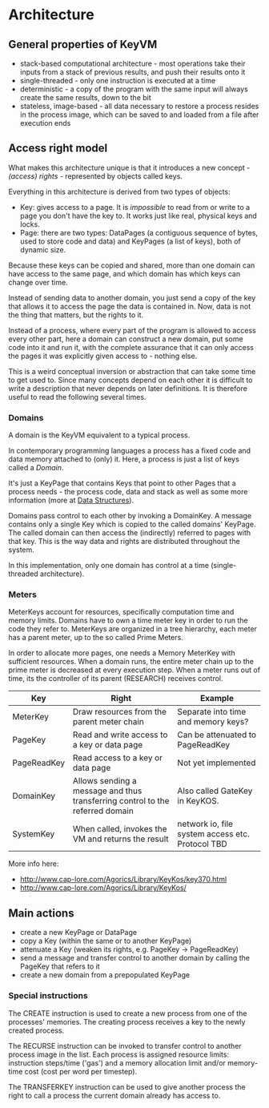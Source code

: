 # Architecture

## General properties of KeyVM

- stack-based computational architecture - most operations take their inputs from a stack of previous results, and push their results onto it
- single-threaded - only one instruction is executed at a time
- deterministic - a copy of the program with the same input will always create the same results, down to the bit
- stateless, image-based - all data necessary to restore a process resides in the process image, which can be saved to and loaded from a file after execution ends

## Access right model

What makes this architecture unique is that it introduces a new concept - *(access) rights* - represented by objects called keys.

Everything in this architecture is derived from two types of objects:

- Key: gives access to a page. It is *impossible* to read from or write to a page you don't have the key to. It works just like real, physical keys and locks.
- Page: there are two types: DataPages (a contiguous sequence of bytes, used to store code and data) and KeyPages (a list of keys), both of dynamic size.

Because these keys can be copied and shared, more than one domain can have access to the same page, and which domain has which keys can change over time.

Instead of sending data to another domain, you just send a copy of the key that allows it to access the page the data is contained in. Now, data is not the thing that matters, but the rights to it.

Instead of a process, where every part of the program is allowed to access every other part, here a domain can construct a new domain, put some code into it and run it, with the complete assurance that it can only access the pages it was explicitly given access to - nothing else.

This is a weird conceptual inversion or abstraction that can take some time to get used to. Since many concepts depend on each other it is difficult to write a description that never depends on later definitions. It is therefore useful to read the following several times.

### Domains

A domain is the KeyVM equivalent to a typical process.

In contemporary programming languages a process has a fixed code and data memory attached to (only) it. Here, a process is just a list of keys called a *Domain*.

It's just a KeyPage that contains Keys that point to other Pages that a process needs - the process code, data and stack as well as some more information (more at [Data Structures](datastructures.md)).

Domains pass control to each other by invoking a DomainKey. A message contains only a single Key which is copied to the called domains' KeyPage. The called domain can then access the (indirectly) referred to pages with that key. This is the way data and rights are distributed throughout the system.

In this implementation, only one domain has control at a time (single-threaded architecture).

### Meters

MeterKeys account for resources, specifically computation time and memory limits. Domains have to own a time meter key in order to run the code they refer to.
MeterKeys are organized in a tree hierarchy, each meter has a parent meter, up to the so called Prime Meters.

In order to allocate more pages, one needs a Memory MeterKey with sufficient resources.
When a domain runs, the entire meter chain up to the prime meter is decreased at every execution step. When a meter runs out of time, its the controller of its parent (RESEARCH) receives control.

| Key         | Right                                                                         | Example                                          |
|-------------|-------------------------------------------------------------------------------|--------------------------------------------------|
| MeterKey    | Draw resources from the parent meter chain                                    | Separate into time and memory keys?              |
| PageKey     | Read and write access to a key or data page                                   | Can be attenuated to PageReadKey                 |
| PageReadKey | Read access to a key or data page                                             | Not yet implemented                              |
| DomainKey   | Allows sending a message and thus transferring control to the referred domain | Also called GateKey in KeyKOS.                   |
| SystemKey   | When called, invokes the VM and returns the result                            | network io, file system access etc. Protocol TBD |

More info here:

- http://www.cap-lore.com/Agorics/Library/KeyKos/key370.html
- http://www.cap-lore.com/Agorics/Library/KeyKos/

## Main actions

- create a new KeyPage or DataPage
- copy a Key (within the same or to another KeyPage)
- attenuate a Key (weaken its rights, e.g. PageKey -> PageReadKey)
- send a message and transfer control to another domain by calling the PageKey that refers to it
- create a new domain from a prepopulated KeyPage

### Special instructions

The CREATE instruction is used to create a new process from one of the processes' memories. The creating process receives a key to the newly created process.

The RECURSE instruction can be invoked to transfer control to another process image in the list. Each process is assigned resource limits: instruction steps/time ('gas') and a memory allocation limit and/or memory-time cost (cost per word per timestep).

The TRANSFERKEY instruction can be used to give another process the right to call a process the current domain already has access to.

